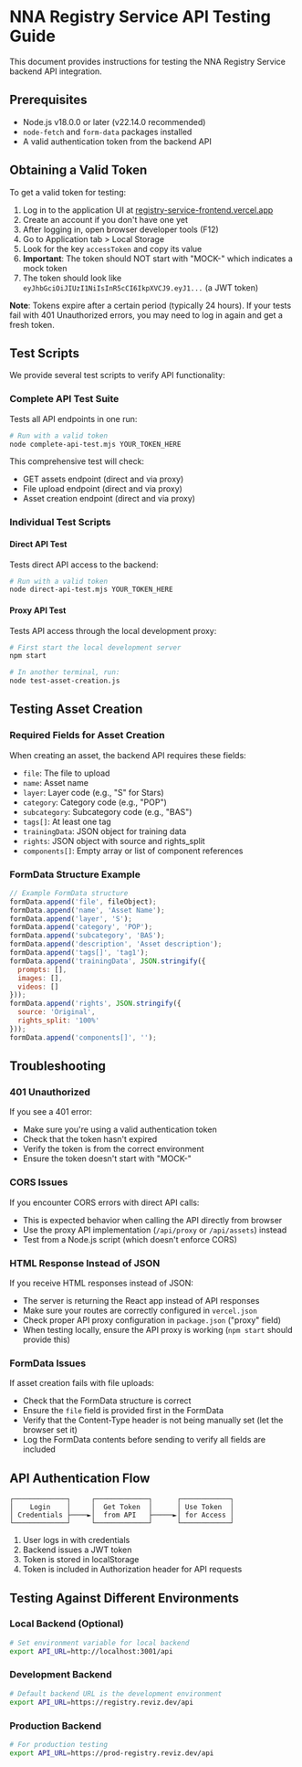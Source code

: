 # NNA Registry Service API Testing Guide

This document provides instructions for testing the NNA Registry Service backend API integration.

## Prerequisites

- Node.js v18.0.0 or later (v22.14.0 recommended)
- `node-fetch` and `form-data` packages installed
- A valid authentication token from the backend API

## Obtaining a Valid Token

To get a valid token for testing:

1. Log in to the application UI at [registry-service-frontend.vercel.app](https://registry-service-frontend.vercel.app)
2. Create an account if you don't have one yet
3. After logging in, open browser developer tools (F12)
4. Go to Application tab > Local Storage
5. Look for the key `accessToken` and copy its value
6. **Important**: The token should NOT start with "MOCK-" which indicates a mock token
7. The token should look like `eyJhbGciOiJIUzI1NiIsInR5cCI6IkpXVCJ9.eyJ1...` (a JWT token)

**Note**: Tokens expire after a certain period (typically 24 hours). If your tests fail with 401 Unauthorized errors, you may need to log in again and get a fresh token.

## Test Scripts

We provide several test scripts to verify API functionality:

### Complete API Test Suite

Tests all API endpoints in one run:

```bash
# Run with a valid token
node complete-api-test.mjs YOUR_TOKEN_HERE
```

This comprehensive test will check:
- GET assets endpoint (direct and via proxy)
- File upload endpoint (direct and via proxy) 
- Asset creation endpoint (direct and via proxy)

### Individual Test Scripts

#### Direct API Test

Tests direct API access to the backend:

```bash
# Run with a valid token
node direct-api-test.mjs YOUR_TOKEN_HERE
```

#### Proxy API Test

Tests API access through the local development proxy:

```bash
# First start the local development server
npm start

# In another terminal, run:
node test-asset-creation.js
```

## Testing Asset Creation

### Required Fields for Asset Creation

When creating an asset, the backend API requires these fields:

- `file`: The file to upload
- `name`: Asset name
- `layer`: Layer code (e.g., "S" for Stars)
- `category`: Category code (e.g., "POP")
- `subcategory`: Subcategory code (e.g., "BAS")
- `tags[]`: At least one tag
- `trainingData`: JSON object for training data
- `rights`: JSON object with source and rights_split
- `components[]`: Empty array or list of component references

### FormData Structure Example

```javascript
// Example FormData structure
formData.append('file', fileObject);
formData.append('name', 'Asset Name');
formData.append('layer', 'S');
formData.append('category', 'POP');
formData.append('subcategory', 'BAS');
formData.append('description', 'Asset description');
formData.append('tags[]', 'tag1');
formData.append('trainingData', JSON.stringify({
  prompts: [],
  images: [],
  videos: []
}));
formData.append('rights', JSON.stringify({
  source: 'Original',
  rights_split: '100%'
}));
formData.append('components[]', '');
```

## Troubleshooting

### 401 Unauthorized

If you see a 401 error:
- Make sure you're using a valid authentication token
- Check that the token hasn't expired
- Verify the token is from the correct environment
- Ensure the token doesn't start with "MOCK-"

### CORS Issues

If you encounter CORS errors with direct API calls:
- This is expected behavior when calling the API directly from browser
- Use the proxy API implementation (`/api/proxy` or `/api/assets`) instead
- Test from a Node.js script (which doesn't enforce CORS)

### HTML Response Instead of JSON

If you receive HTML responses instead of JSON:
- The server is returning the React app instead of API responses
- Make sure your routes are correctly configured in `vercel.json`
- Check proper API proxy configuration in `package.json` ("proxy" field)
- When testing locally, ensure the API proxy is working (`npm start` should provide this)

### FormData Issues

If asset creation fails with file uploads:
- Check that the FormData structure is correct
- Ensure the `file` field is provided first in the FormData
- Verify that the Content-Type header is not being manually set (let the browser set it)
- Log the FormData contents before sending to verify all fields are included

## API Authentication Flow

```
┌─────────────┐     ┌─────────────┐      ┌────────────┐
│    Login    │     │  Get Token  │      │ Use Token  │
│ Credentials ├────►│  from API   ├─────►│ for Access │
└─────────────┘     └─────────────┘      └────────────┘
```

1. User logs in with credentials
2. Backend issues a JWT token
3. Token is stored in localStorage
4. Token is included in Authorization header for API requests

## Testing Against Different Environments

### Local Backend (Optional)

```bash
# Set environment variable for local backend
export API_URL=http://localhost:3001/api
```

### Development Backend

```bash
# Default backend URL is the development environment
export API_URL=https://registry.reviz.dev/api
```

### Production Backend

```bash
# For production testing
export API_URL=https://prod-registry.reviz.dev/api
```